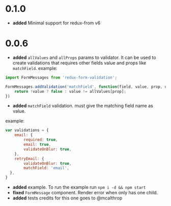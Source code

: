 # 0.1.0
- **added** Minimal support for redux-from v6

# 0.0.6
- **added** `allValues` and `allProps` params to validator.
    It can be used to create validations that requires other fields value and props  like `matchField`.
example:
```javascript
import FormMessages from 'redux-form-validation';

FormMessages.addValidation('matchField', function(field, value, prop, dispatch, allValues, allProps){
    return !value ? false : value != allValues[prop];
})
```

- **added** `matchField` validation.
    must give the matching field name as value.

example:
```javascript 
var validations = {
    email: {
        required: true,
        email: true,
        validateOnBlur: true,
    },
    retryEmail: {
        validateOnBlur: true,
        matchField: 'email',
  },
}
```
- **added** example.
    To run the example run `npm i -d && npm start`
- **fixed** `FormMessage` component.
    Render error when only has one child.
- **added** tests
    credits for this one goes to @mcalthrop
